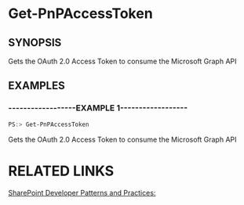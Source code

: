 # Get-PnPAccessToken

## SYNOPSIS
Gets the OAuth 2.0 Access Token to consume the Microsoft Graph API

## EXAMPLES

### ------------------EXAMPLE 1------------------
```powershell
PS:> Get-PnPAccessToken
```

Gets the OAuth 2.0 Access Token to consume the Microsoft Graph API

# RELATED LINKS

[SharePoint Developer Patterns and Practices:](http://aka.ms/sppnp)